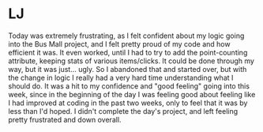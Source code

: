 # LJ

Today was extremely frustrating, as I felt confident about my logic going into the Bus Mall project, and I felt pretty proud of my code and how efficient it was. It even worked, until I had to try to add the point-counting attribute, keeping stats of various items/clicks. It could be done through my way, but it was just... ugly. So I abandoned that and started over, but with the change in logic I really had a very hard time understanding what I should do. It was a hit to my confidence and "good feeling" going into this week, since in the beginning of the day I was feeling good about feeling like I had improved at coding in the past two weeks, only to feel that it was by less than I'd hoped. I didn't complete the day's project, and left feeling pretty frustrated and down overall. 
